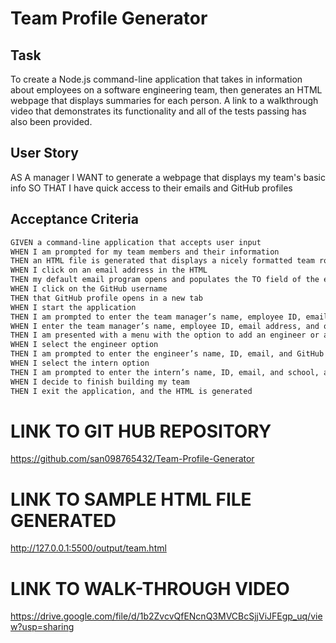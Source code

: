 # Team Profile Generator

## Task

To create a Node.js command-line application that takes in information about employees on a software engineering team, then generates an HTML webpage that displays summaries for each person. 
A link to a walkthrough video that demonstrates its functionality and all of the tests passing has also been provided. 


## User Story


AS A manager
I WANT to generate a webpage that displays my team's basic info
SO THAT I have quick access to their emails and GitHub profiles



## Acceptance Criteria

```md
GIVEN a command-line application that accepts user input
WHEN I am prompted for my team members and their information
THEN an HTML file is generated that displays a nicely formatted team roster based on user input
WHEN I click on an email address in the HTML
THEN my default email program opens and populates the TO field of the email with the address
WHEN I click on the GitHub username
THEN that GitHub profile opens in a new tab
WHEN I start the application
THEN I am prompted to enter the team manager’s name, employee ID, email address, and office number
WHEN I enter the team manager’s name, employee ID, email address, and office number
THEN I am presented with a menu with the option to add an engineer or an intern or to finish building my team
WHEN I select the engineer option
THEN I am prompted to enter the engineer’s name, ID, email, and GitHub username, and I am taken back to the menu
WHEN I select the intern option
THEN I am prompted to enter the intern’s name, ID, email, and school, and I am taken back to the menu
WHEN I decide to finish building my team
THEN I exit the application, and the HTML is generated
```


# LINK TO GIT HUB REPOSITORY
https://github.com/san098765432/Team-Profile-Generator 

# LINK TO SAMPLE HTML FILE GENERATED
http://127.0.0.1:5500/output/team.html

# LINK TO WALK-THROUGH VIDEO 
https://drive.google.com/file/d/1b2ZvcvQfENcnQ3MVCBcSjjViJFEgp_uq/view?usp=sharing
